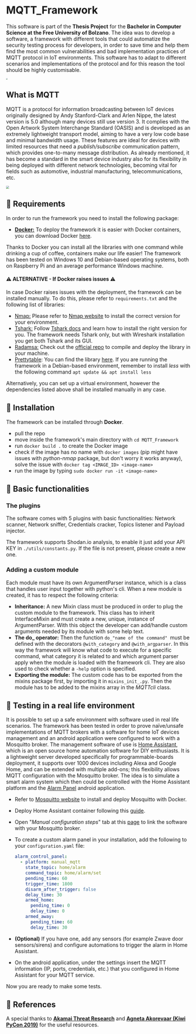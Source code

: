 # MQTT_Framework

This software is part of the **Thesis Project** for the **Bachelor in Computer Science at the Free University of Bolzano**. The idea was to develop a software, a framework with different tools that could automatize the security testing process for developers, in order to save time and help them find the most common vulnerabilities and bad implementation practices of MQTT protocol in IoT environments. This software has to adapt to different scenarios and implementations of the protocol and for this reason the tool should be highly customisable.

<img src="https://www.eitfood.eu/media/partners-startups/University_of_Bolzano.png" style="zoom: 25%;" />

## What is MQTT

MQTT is a protocol for information broadcasting between IoT devices originally designed by Andy Stanford-Clark and Arlen Nippe, the latest version is 5.0 although many devices still use version 3. It complies with the Open Artwork System Interchange Standard (OASIS) and is developed as an extremely lightweight transport model, aiming to have a very low code base and minimal bandwidth usage. These features are ideal for devices with limited resources that need a _publish/subscribe_ communication pattern, which provides one-to-many message distribution. As already mentioned, it has become a standard in the smart device industry also for its flexibility in being deployed with different network
technologies, becoming vital for fields such as automotive, industrial manufacturing, telecommunications, etc.

<img src="https://mqtt.org/assets/img/mqtt-logo.svg" style="zoom:50%;" />

## 📌 Requirements
In order to run the framework you need to install the following package:

- <u>**Docker:**</u> To deploy the framework it is easier with Docker containers, you can download Docker [here](https://www.docker.com/products/docker-desktop). 

Thanks to Docker you can install all the libraries with one command while drinking a cup of coffee, containers make our life easier! The framework has been tested on Windows 10 and Debian-based operating systems, both on Raspberry Pi and an average performance Windows machine. 

#### ⚠️ ALTERNATIVE - If Docker raises issues ⚠️

In case Docker raises issues with the deployment, the framework can be installed manually. To do this, please refer to `requirements.txt` and the following list of libraries:

- <u>Nmap:</u>  Please refer to [Nmap website](https://nmap.org/download.html) to install the correct version for your environment. 
- <u>Tshark:</u> Follow [Tshark docs](https://tshark.dev/setup/install/#installing-tshark-only) and learn how to install the right version for you. The framework needs Tshark only, but with Wireshark installation you get both Tshark and its GUI.
- <u>Radamsa:</u> Check out the [official repo](https://gitlab.com/akihe/radamsa) to compile and deploy the library in your machine. 
- <u>Prettytable</u>: You can find the library [here](https://pypi.org/project/prettytable/). If you are running the framework in a Debian-based environment, remember to install *less* with the following command `apt update && apt install less`

Alternatively, you can set up a virtual environment, however the dependencies listed above shall be installed manually in any case.

## 📌 Installation

The framework can be installed through **Docker**. 

- pull the repo 
- move inside the framework's main directory with `cd MQTT_Framework`  
- run `docker build .` to create the Docker image
- check if the image has no name with `docker images` (pip might have issues with *python-nmap* package, but don't worry it works anyway), solve the issue with `docker tag <IMAGE_ID> <image-name>`
- run the image by typing `sudo docker run -it <image-name>` 

## 📌 Basic functionalities

### The plugins

The software comes with 5 plugins with basic functionalities: Network scanner, Network sniffer, Credentials cracker,
Topics listener and Payload injector.

The framework supports Shodan.io analysis, to enable it just add your API KEY in `./utils/constants.py`. If the file is not present, please create a new one.

### Adding a custom module

Each module must have its own ArgumentParser instance, which is a class that handles user input together with python's cli. When a new module is created, it has to respect the following criteria:
- **Inheritance:** A new Mixin class must be produced in order to plug the custom module to the framework. This class has to inherit InterfaceMixin and must create a new, unique, instance of ArgumentParser. With this object the developer can add/handle custom arguments needed by its module with some help text.
- **The do_ operator:** Then the function `do_"name of the command" `must be defined with the decorators `@with_category` and `@with_argparser`. In this way the framework will know what code to execute for a specific
  command, what category it is related to and which argument parser apply when the module is loaded with the framework cli. They are also used to check whether a `-help` option is specified.
- **Exporting the module:** The custom code has to be exported from the mixins package first, by importing it in
  `mixins_init_.py`. Then the module has to be added to the mixins array in the _MQTTcli_ class.

## 📌 Testing in a real life environment

It is possible to set up a safe environment with software used in real life scenarios. The framework has been tested in order to prove naïve/unsafe implementations of MQTT brokers with a software for home IoT devices management and an android application were configured to work with a Mosquitto broker. The management software of use is [Home Assistant](www.home-assistant.io), which is an open source home automation software for DIY enthusiasts. It is a lightweight server developed specifically for programmable-boards deployment, it supports over 1000 devices including Alexa and Google Home, and can be extended with multiple add-ons; this flexibility allows MQTT configuration with the Mosquitto broker. The idea is to simulate a smart alarm system which then could be controlled with the Home Assistant platform and the [Alarm Panel](https://play.google.com/store/apps/details?id=com.thanksmister.iot.mqtt.alarmpanel&hl=it&gl=US) android application.

- Refer to [Mosquitto website](https://mosquitto.org/) to install and deploy Mosquitto with Docker.

- Deploy Home Assistant container following this [guide](https://www.home-assistant.io/installation/raspberrypi#install-home-assistant-container).

- Open "*Manual configuration steps*" tab at this [page](https://www.home-assistant.io/integrations/mqtt) to link the software with your Mosquitto broker.

- To create a custom alarm panel in your installation, add the following to your `configuration.yaml` file: 

  ```yaml
  alarm_control_panel:
    - platform: manual_mqtt
      state_topic: home/alarm
      command_topic: home/alarm/set
      pending_time: 60
      trigger_time: 1800
      disarm_after_trigger: false
      delay_time: 30
      armed_home:
        pending_time: 0
        delay_time: 0
      armed_away:
        pending_time: 60
        delay_time: 30
  ```

- **(Optional)** If you have one, add any sensors (for example Zwave door sensors/sirens) and configure automations to trigger the alarm in Home Assistant.

- On the android application, under the settings insert the MQTT information (IP, ports, credentials, etc.) that you configured in Home Assistant for your MQTT service.

Now you are ready to make some tests.

## 📌 References

A special thanks to <u>**Akamai Threat Research**</u> and <u>**Agneta Akorevaar (Kiwi PyCon 2019)**</u> for the useful resources.
